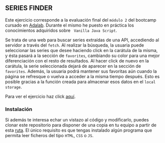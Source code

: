 ## SERIES FINDER

Este ejercicio corresponde a la evaluación final del `módulo 2` del bootcamp cursado en [Adalab](https://adalab.es/). Durante el mismo he puesto en práctica los conocimientos adquiridos sobre ` Vanilla Java Script`.

Se trata de una web para buscar series extraídas de una API, accediendo al servidor a través del `fetch`. Al realizar la búsqueda, la usuaria puede seleccionar las series que desee haciendo click en la carátula de la misma, y ésta pasará a la sección de `favorites`, cambiando su color para una mejor diferenciación con el resto de resultados. Al hacer click de nuevo en la carátula, la serie seleccionada dejará de aparecer en la sección de `favorites`. Además, la usuaria podrá mantener sus favoritas aún cuando la página se refresque o vuelva a acceder a la misma tiempo después. Esto es posible gracias a la función creada para almacenar esos datos en el `local storage`. 

Para ver el ejercicio haz click [aquí](https://nataliamigallon.github.io/Series-Finder/).

### Instalación

Si además te interesa echar un vistazo al código y modificarlo, puedes clonar este repositorio para disponer de una copia en tu equipo a partir de esta [ruta](https://github.com/NataliaMigallon/Series-Finder.git). El único requisito es que tengas instalado algún programa que permita leer ficheros del tipo `HTML`, `CSS` o `JS`.
